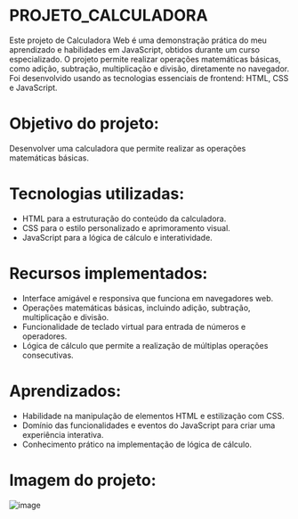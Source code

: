 # PROJETO_CALCULADORA

Este projeto de Calculadora Web é uma demonstração prática do meu aprendizado e habilidades em JavaScript, obtidos durante um curso especializado. 
O projeto permite realizar operações matemáticas básicas, como adição, subtração, multiplicação e divisão, diretamente no navegador. 
Foi desenvolvido usando as tecnologias essenciais de frontend: HTML, CSS e JavaScript.

## 

# Objetivo do projeto:

Desenvolver uma calculadora que permite realizar as operações matemáticas básicas.

## 

# Tecnologias utilizadas:

- HTML para a estruturação do conteúdo da calculadora.
- CSS para o estilo personalizado e aprimoramento visual.
- JavaScript para a lógica de cálculo e interatividade.

##

# Recursos implementados:

- Interface amigável e responsiva que funciona em navegadores web.
- Operações matemáticas básicas, incluindo adição, subtração, multiplicação e divisão.
- Funcionalidade de teclado virtual para entrada de números e operadores.
- Lógica de cálculo que permite a realização de múltiplas operações consecutivas.

##

# Aprendizados:

- Habilidade na manipulação de elementos HTML e estilização com CSS.
- Domínio das funcionalidades e eventos do JavaScript para criar uma experiência interativa.
- Conhecimento prático na implementação de lógica de cálculo.

##

# Imagem do projeto:

![image](https://github.com/Jose-Capucho/PROJETO_CALCULADORA/assets/97485966/272c45cc-261b-405c-9545-8901b17e5007)


  
